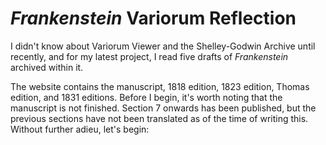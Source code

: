 # *Frankenstein* Variorum Reflection

I didn't know about Variorum Viewer and the Shelley-Godwin Archive until recently, and for my latest project, I read five drafts of *Frankenstein* archived within it.

The website contains the manuscript, 1818 edition, 1823 edition, Thomas edition, and 1831 editions. Before I begin, it's worth noting that the manuscript is not finished. Section 7 onwards has been published, but the previous sections have not been translated as of the time of writing this. Without further adieu, let's begin:
